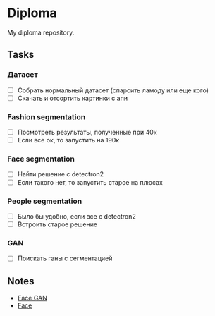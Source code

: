 # Diploma
My diploma repository.

## Tasks

### Датасет
- [ ] Собрать нормальный датасет (спарсить ламоду или еще кого)
- [ ] Скачать и отсортить картинки с апи

### Fashion segmentation
- [ ] Посмотреть результаты, полученные при 40к
- [ ] Если все ок, то запустить на 190к

### Face segmentation
- [ ] Найти решение с detectron2
- [ ] Если такого нет, то запустить старое на плюсах

### People segmentation
- [ ] Было бы удобно, если все с detectron2
- [ ] Встроить старое решение

### GAN
- [ ] Поискать ганы с сегментацией

## Notes
- [Face GAN](https://github.com/IIGROUP/TediGAN)
- [Face](https://github.com/ChanChiChoi/awesome-Face_Recognition)
